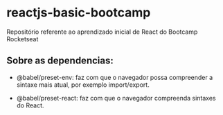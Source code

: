 # reactjs-basic-bootcamp

Repositório referente ao aprendizado inicial de React do Bootcamp Rocketseat

## Sobre as dependencias:

- @babel/preset-env: faz com que o navegador possa compreender a sintaxe mais atual, por exemplo import/export.

- @babel/preset-react: faz com que o navegador compreenda sintaxes do React.
